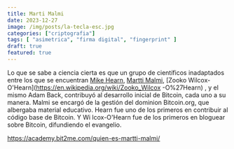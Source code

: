 ```yaml
---
title: Marti Malmi
date: 2023-12-27
image: /img/posts/la-tecla-esc.jpg
categories: ["criptografia"]
tags: [ "asimetrica", "firma digital", "fingerprint" ]
draft: true
featured: true
---
```



 Lo que se sabe a ciencia cierta es que un grupo de científicos inadaptados entre los que se encuentran [Mike Hearn](https://plan99.net/~mike/index.html), [Martti Malmi](https://twitter.com/marttimalmi/), [Zooko Wilcox-O'Hearn](https://en.wikipedia.org/wiki/Zooko_Wilcox  -O%27Hearn) , y el mismo Adam Back, contribuyó al desarrollo inicial de Bitcoin, cada uno a su manera. Malmi se encargó de la gestión del dominion Bitcoin.org, que albergaba material educativo. Hearn fue uno de los primeros en contribuir al código base de Bitcoin. Y Wi  lcox-O'Hearn fue de los primeros en bloguear sobre Bitcoin, difundiendo el evangelio.




https://academy.bit2me.com/quien-es-martti-malmi/


